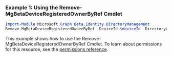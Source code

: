 ### Example 1: Using the Remove-MgBetaDeviceRegisteredOwnerByRef Cmdlet
```powershell
Import-Module Microsoft.Graph.Beta.Identity.DirectoryManagement
Remove-MgBetaDeviceRegisteredOwnerByRef -DeviceId $deviceId -DirectoryObjectId $directoryObjectId
```
This example shows how to use the Remove-MgBetaDeviceRegisteredOwnerByRef Cmdlet.
To learn about permissions for this resource, see the [permissions reference](/graph/permissions-reference).
